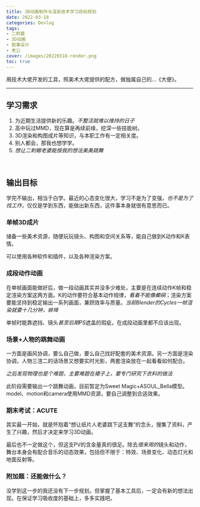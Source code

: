 ```yaml
---
title: 3D动画制作与渲染技术学习目标规划
date: 2022-03-18
categories: Devlog
tags: 
- 二刺猿
- 3D动画
- 叙事设计
- 老公
cover: /images/20220318-render.png
toc: true
---
```

用技术大佬开发的工具，照美术大佬提供的配方，做独属自己的…《大便》。

<!--more-->

---

## 学习需求

1. 为近期生活提供新的乐趣。*不整活就难以维持的日子*
2. 高中玩过MMD，现在算是再续前缘，挖深一些技能树。
3. 3D渲染和构图成片等知识，与本职工作有一定相关度。
4. 别人都会，那我也想学学。
5. *想让二刺螈老婆能按我的想法美美跳舞*

<br/>

## 输出目标

学完不输出，相当于白学。最近的心态变化很大，学习不是为了变强，*也不是为了找工作*，仅仅是学到东西，能做出新东西，这件事本身就很有意思而已。

### 单帧3D成片

储备一些美术资源，随便玩玩镜头、构图和空间关系等，能自己做到K动作和K表情。

可以使用各种软件和插件，以及各种渲染方案。

### 成段动作动画

在单帧画面能做好后，做一段动画其实并没多少难处，主要是在连续动作K帧和稳定渲染方案这两方面。K的动作要符合基本动作规律，*看着不能像癫痫*；渲染方案要能坚持到稳定输出一系列画面，兼顾效率与质量。*当前Blender的Cycles一帧渲染就要十几分钟，蚌埠*

单帧时能靠遮挡、镜头*甚至后期PS*遮盖的瑕疵，在成段动画里都不应该出现。

### 场景+人物的跳舞动画

一方面是画风协调，要么自己做，要么自己找好配套的美术资源。另一方面是渲染协调，人物三渲二的话场景又想要实时光影，两套渲染放在一起看看如何配合。

*之后发现物理也是个难题，主要难题在裙子上，要专门研究下衣料的做法*

此阶段需要输出一个跳舞动画，目前暂定为Sweet Magic+ASOUL_Bella模型。model、motion和camera使用MMD资源，要自己调整到合适效果。

### 期末考试：ACUTE

其实最一开始，就是怀抱着“想让纸片人老婆跳下这支舞”的念头，搜集了资料，产生了兴趣，然后才决定来学习3D动画。

最后也不一定做这个，但这支PV的含金量真的很足。除去*借来用的*镜头和动作，舞台本身会有配合音乐的动态效果，包括但不限于：特效、场景变化、动态灯光和地面反射等。

### 附加题：还能做什么？

没学到这一步的我还没有下一步规划。但掌握了基本工具后，一定会有新的想法出现。在保证学习吸收度的基础上，多多实践吧。

<br/>
